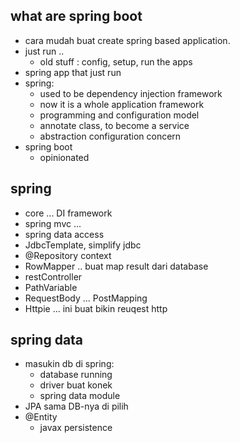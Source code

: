 ## what are spring boot
- cara mudah buat create spring based application.
- just run ..
    - old stuff : config, setup, run the apps
- spring app that just run
- spring:
    - used to be dependency injection framework
    - now it is a whole application framework
    - programming and configuration model
    - annotate class, to become a service
    - abstraction configuration concern
- spring boot
    - opinionated

## spring
- core ... DI framework
- spring mvc ...
- spring data access
- JdbcTemplate, simplify jdbc
- @Repository context
- RowMapper .. buat map result dari database
- restController
- PathVariable
- RequestBody ... PostMapping
- Httpie ... ini buat bikin reuqest http

## spring data
- masukin db di spring:
    - database running
    - driver buat konek
    - spring data module
- JPA sama DB-nya di pilih
- @Entity
    - javax persistence


